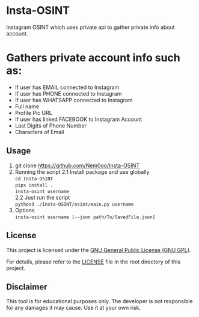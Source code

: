 # Insta-OSINT

Instagram OSINT which uses private api to gather private info about account.

# Gathers private account info such as:

- If user has EMAIL connected to Instagram
- If user has PHONE connected to Instagram
- If user has WHATSAPP connected to Instagram
- Full name
- Profile Pic URL
- If user has linked FACEBOOK to Instagram Account
- Last Digits of Phone Number
- Characters of Email

## Usage

1. git clone https://github.com/Nem0oo/Insta-OSINT
2. Running the script
   2.1 Install package and use globally  
   `cd Insta-OSINT`  
   `pipx install . `  
   `insta-osint username`  
   2.2 Just run the script  
   `python3 ./Insta-OSINT/osint/main.py username`  
3. Options  
   `insta-osint username [--json path/To/SavedFile.json]`  
## License

This project is licensed under the [GNU General Public License (GNU GPL)]([link-to-license-file](https://github.com/Nem0oo/Insta-OSINT/blob/main/LICENSE)).

For details, please refer to the [LICENSE]([link-to-license-file](https://github.com/Nem0oo/Insta-OSINT/blob/main/LICENSE)) file in the root directory of this project.

## Disclaimer

This tool is for educational purposes only. The developer is not responsible for any damages it may cause. Use it at your own risk.
